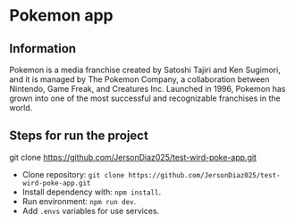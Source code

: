 # Pokemon app

## Information

Pokemon is a media franchise created by Satoshi Tajiri and Ken Sugimori, and it is managed by The Pokemon Company, a collaboration between Nintendo, Game Freak, and Creatures Inc. Launched in 1996, Pokemon has grown into one of the most successful and recognizable franchises in the world.

## Steps for run the project

git clone https://github.com/JersonDiaz025/test-wird-poke-app.git

- Clone repository: `git clone https://github.com/JersonDiaz025/test-wird-poke-app.git`
- Install dependency with: `npm install`.
- Run environment: `npm run dev`.
- Add `.envs` variables for use services.
